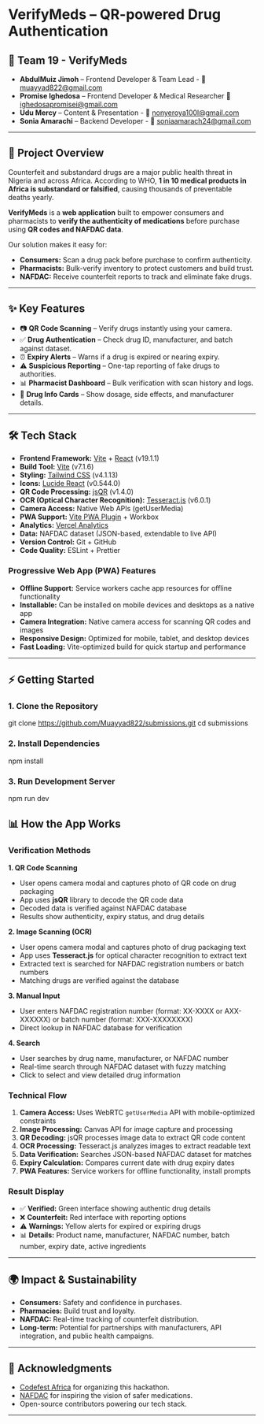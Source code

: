# VerifyMeds – QR-powered Drug Authentication  

## 👥 Team 19 - VerifyMeds

* **AbdulMuiz Jimoh** – Frontend Developer & Team Lead - 📧 muayyad822@gmail.com
* **Promise Ighedosa** – Frontend Developer & Medical Researcher 📧 ighedosapromisei@gmail.com
* **Udu Mercy** – Content & Presentation - 📧 nonyeroya100l@gmail.com
* **Sonia Amarachi** – Backend Developer - 📧 soniaamarach24@gmail.com

---
## 🚀 Project Overview  
Counterfeit and substandard drugs are a major public health threat in Nigeria and across Africa. According to WHO, **1 in 10 medical products in Africa is substandard or falsified**, causing thousands of preventable deaths yearly.  

**VerifyMeds** is a **web application** built to empower consumers and pharmacists to **verify the authenticity of medications** before purchase using **QR codes and NAFDAC data**.  

Our solution makes it easy for:  
- **Consumers:** Scan a drug pack before purchase to confirm authenticity.  
- **Pharmacists:** Bulk-verify inventory to protect customers and build trust.  
- **NAFDAC:** Receive counterfeit reports to track and eliminate fake drugs.  

---

## ✨ Key Features  
- 📷 **QR Code Scanning** – Verify drugs instantly using your camera.  
- ✅ **Drug Authentication** – Check drug ID, manufacturer, and batch against dataset.  
- ⏰ **Expiry Alerts** – Warns if a drug is expired or nearing expiry.  
- ⚠️ **Suspicious Reporting** – One-tap reporting of fake drugs to authorities.  
- 📊 **Pharmacist Dashboard** – Bulk verification with scan history and logs.  
- 💊 **Drug Info Cards** – Show dosage, side effects, and manufacturer details.  

---

## 🛠️ Tech Stack
- **Frontend Framework:** [Vite](https://vitejs.dev/) + [React](https://react.dev/) (v19.1.1)
- **Build Tool:** [Vite](https://vitejs.dev/) (v7.1.6)
- **Styling:** [Tailwind CSS](https://tailwindcss.com/) (v4.1.13)
- **Icons:** [Lucide React](https://lucide.dev/) (v0.544.0)
- **QR Code Processing:** [jsQR](https://github.com/cozmo/jsQR) (v1.4.0)
- **OCR (Optical Character Recognition):** [Tesseract.js](https://tesseract.projectnaptha.com/) (v6.0.1)
- **Camera Access:** Native Web APIs (getUserMedia)
- **PWA Support:** [Vite PWA Plugin](https://vite-pwa-org.github.io/) + Workbox
- **Analytics:** [Vercel Analytics](https://vercel.com/docs/analytics)
- **Data:** NAFDAC dataset (JSON-based, extendable to live API)
- **Version Control:** Git + GitHub
- **Code Quality:** ESLint + Prettier

### Progressive Web App (PWA) Features
- **Offline Support:** Service workers cache app resources for offline functionality
- **Installable:** Can be installed on mobile devices and desktops as a native app
- **Camera Integration:** Native camera access for scanning QR codes and images
- **Responsive Design:** Optimized for mobile, tablet, and desktop devices
- **Fast Loading:** Vite-optimized build for quick startup and performance

---

## ⚡ Getting Started

### 1. Clone the Repository  

git clone https://github.com/Muayyad822/submissions.git
cd submissions


### 2. Install Dependencies


npm install


### 3. Run Development Server


npm run dev


## 📊 How the App Works

### Verification Methods

**1. QR Code Scanning**
- User opens camera modal and captures photo of QR code on drug packaging
- App uses **jsQR** library to decode the QR code data
- Decoded data is verified against NAFDAC database
- Results show authenticity, expiry status, and drug details

**2. Image Scanning (OCR)**
- User opens camera modal and captures photo of drug packaging text
- App uses **Tesseract.js** for optical character recognition to extract text
- Extracted text is searched for NAFDAC registration numbers or batch numbers
- Matching drugs are verified against the database

**3. Manual Input**
- User enters NAFDAC registration number (format: XX-XXXX or AXX-XXXXXX) or batch number (format: XXX-XXXXXXXX)
- Direct lookup in NAFDAC database for verification

**4. Search**
- User searches by drug name, manufacturer, or NAFDAC number
- Real-time search through NAFDAC dataset with fuzzy matching
- Click to select and view detailed drug information

### Technical Flow

1. **Camera Access:** Uses WebRTC `getUserMedia` API with mobile-optimized constraints
2. **Image Processing:** Canvas API for image capture and processing
3. **QR Decoding:** jsQR processes image data to extract QR code content
4. **OCR Processing:** Tesseract.js analyzes images to extract readable text
5. **Data Verification:** Searches JSON-based NAFDAC dataset for matches
6. **Expiry Calculation:** Compares current date with drug expiry dates
7. **PWA Features:** Service workers for offline functionality, install prompts

### Result Display

- ✅ **Verified:** Green interface showing authentic drug details
- ❌ **Counterfeit:** Red interface with reporting options
- ⚠️ **Warnings:** Yellow alerts for expired or expiring drugs
- 📊 **Details:** Product name, manufacturer, NAFDAC number, batch number, expiry date, active ingredients

---

## 🌍 Impact & Sustainability

* **Consumers:** Safety and confidence in purchases.
* **Pharmacies:** Build trust and loyalty.
* **NAFDAC:** Real-time tracking of counterfeit distribution.
* **Long-term:** Potential for partnerships with manufacturers, API integration, and public health campaigns.

---


## 🙏 Acknowledgments

* [Codefest Africa](https://twitter.com/codefestafrica) for organizing this hackathon.
* [NAFDAC](https://www.nafdac.gov.ng/) for inspiring the vision of safer medications.
* Open-source contributors powering our tech stack.

---


